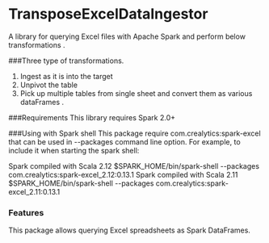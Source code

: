 <h1>TransposeExcelDataIngestor</h1>
A library for querying Excel files with Apache Spark and perform below transformations .

###Three type of transformations.

1. Ingest as it is into the target
2. Unpivot the table
3. Pick up multiple tables from single sheet and convert them as various dataFrames . 

###Requirements
This library requires Spark 2.0+

###Using with Spark shell
This package require com.crealytics:spark-excel that can be used in --packages command line option. For example, to include it when starting the spark shell:

Spark compiled with Scala 2.12
$SPARK_HOME/bin/spark-shell --packages com.crealytics:spark-excel_2.12:0.13.1
Spark compiled with Scala 2.11
$SPARK_HOME/bin/spark-shell --packages com.crealytics:spark-excel_2.11:0.13.1

### Features
This package allows querying Excel spreadsheets as Spark DataFrames.